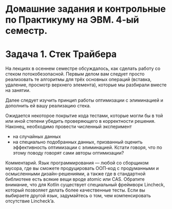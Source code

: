 # Домашние задания и контрольные по Практикуму на ЭВМ. 4-ый семестр.

# Задача 1. Стек Трайбера

На лекциях в осеннем семестре обсуждалось, как сделать работу со стеком
потокобезопасной. Первым делом вам следует просто реализовать те алгоритмы для
трёх основных операций (вставка, удаление, просмотр верхнего элемента), которые
мы разбирали вместе на занятии.

Далее следует изучить принцип работы оптимизации с элиминацией и дополнить ей
вашу реализацию стека.

Ожидается некоторое покрытие кода тестами, которые могли бы в той или иной
степени убедить проверяющего в корректности решения.
Наконец, необходимо провести численный эксперимент
- на случайных данных
- на специально подобранных данных,
призванный оценить эффективность оптимизации с элиминацией. Кстати говоря, что
по этому поводу говорят сами авторы оптимизации?

Комментарий. Язык программирования — любой со сборщиком мусора, где вы
сможете продуцировать ООП-код с продуманными и осмысленными
дизайн-решениями, а также где в стандартной библиотеке есть всякие вещи вроде
atomic или CAS. Обратите внимание, что для Kotlin существует специальный
фреймворк Lincheck, который позволяет делать более качественные тесты. Если вы
выбираете другой язык, задумайтесь о том, чем компенсировать отсутствие Lincheck’a.

[]()
